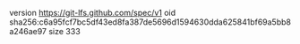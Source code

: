 version https://git-lfs.github.com/spec/v1
oid sha256:c6a95fcf7bc5df43ed8fa387de5696d1594630dda625841bf69a5bb8a246ae97
size 333
